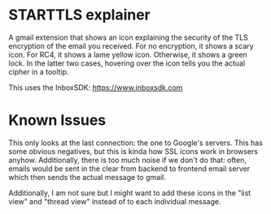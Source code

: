 # STARTTLS explainer
A gmail extension that shows an icon explaining the security of the TLS
encryption of the email you received. For no encryption, it shows a scary icon.
For RC4, it shows a lame yellow icon. Otherwise, it shows a green lock. In the
latter two cases, hovering over the icon tells you the actual cipher in a tooltip.

This uses the InboxSDK: https://www.inboxsdk.com

# Known Issues

This only looks at the last connection: the one to Google's servers. This has
some obvious negatives, but this is kinda how SSL icons work in browsers
anyhow. Additionally, there is too much noise if we don't do that: often,
emails would be sent in the clear from backend to frontend email server which
then sends the actual message to gmail.

Additionally, I am not sure but I might want to add these icons in the "list
view" and "thread view" instead of to each individual message.

